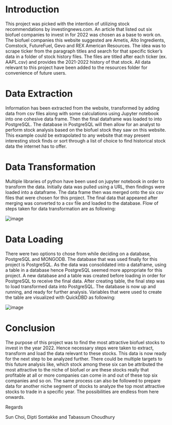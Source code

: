 # Introduction
                                                                        
This project was picked with the intention of utilizing stock recommendations by investingnews.com. An article that listed out six biofuel companies to invest in for 2022 was chosen as a base to work on. The biofuel companies this website suggested are Ametis, Alto Ingredients, Comstock, FutureFuel, Gevo and REX American Resources.
The idea was to scrape ticker from the paragraph titles and search for that specific ticker’s data in a folder of stock history files. The files are titled after each ticker (ex. AAPL.csv) and provides the 2021-2022 history of that stock. All data relevant to this project have been added to the resources folder for convenience of future users.
 

# Data Extraction
                                                                        
Information has been extracted from the website, transformed by adding data from csv files along with some calculations using Jupyter notebook into one cohesive data frame. Then the final dataframe was loaded to into PostgreSQL.
The database in PostgreSQL will then allow for an analyst to perform stock analysis based on the biofuel stock they saw on this website. This example could be extrapolated to any website that may present interesting stock finds or sort through a list of choice to find historical stock data the internet has to offer.


# Data Transformation

Multiple libraries of python have been used on jupyter notebook in order to transform the data. Initially data was pulled using a URL, then findings were loaded into a dataframe. The data frame then was merged onto the six csv files that were chosen for this project. The final data that appeared after merging was converted to a csv file and loaded to the database. Flow of  steps taken for data transformation are as following:


![image](https://user-images.githubusercontent.com/112669805/206549379-a69e50b6-9eab-450f-9512-60b9f01eaca8.png)


# Data Loading

There were two options to chose from while deciding on a database, PostgreSQL and MONGODB. The database that was used finally for this project is PostgreSQL. As the data was consolidated into a dataframe, using a table in a database hence PostgreSQL seemed more appropriate for this project. A new database and a table was created before loading in order for PostgreSQL to receive the final data. After creating table, the final step was to load transformed data into PostgreSQL. The database is now up and running, and ready for further analysis. Variables that were used to create the table are visualized with QuickDBD as following:

![image](https://user-images.githubusercontent.com/112669805/206549655-2f4378a8-4bcd-4738-b995-b612d565ec48.png)
# Conclusion

The purpose of this project was to find the most attractive biofuel stocks to invest in the year 2022. Hence necessary steps were taken to extract, transform and load the data relevant to these stocks.  This data is now ready for the next step to be analyzed further. There could be multiple targets to this future analysis like, which stock among these six can be attributed the most attractive to the niche of biofuel or are these stocks really that profitable at all or more companies can come in and out of these top six companies and so on. The same process can also be followed to prepare data for another niche segment of stocks to analyze the top most attractive stocks to trade in a specific year. The possibilities are endless from here onwards.

Regards

Sun Choi, Dipti Sontakke and Tabassum Choudhury

